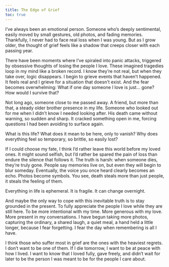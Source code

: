 ```yaml
---
title: The Edge of Grief
toc: true
---
```

I’ve always been an emotional person. Someone who’s deeply sentimental, easily moved by small gestures, old photos, and fading memories. Thankfully, I never had to face real loss when I was young. But as I grow older, the thought of grief feels like a shadow that creeps closer with each passing year.

There have been moments where I’ve spiraled into panic attacks, triggered by obsessive thoughts of losing the people I love. These imagined tragedies loop in my mind like a broken record. I know they’re not real, but when they take over, logic disappears. I begin to grieve events that haven’t happened. It feels real and I grieve for a situation that doesn't exist. And the fear becomes overwhelming: What if one day someone I love is just… gone? How would I survive that?

Not long ago, someone close to me passed away. A friend, but more than that, a steady older brother presence in my life. Someone who looked out for me when I didn’t know I needed looking after. His death came without warning, so sudden and sharp. It cracked something open in me, forcing questions I had been avoiding to surface again.

What is this life? What does it mean to be here, only to vanish? Why does everything feel so temporary, so brittle, so easily lost?

If I could choose my fate, I think I’d rather leave this world before my loved ones. It might sound selfish, but I’d rather be spared the pain of loss than endure the silence that follows it. The truth is harsh: when someone dies, they’re truly gone. People say memories live on, but even they will begin to blur someday. Eventually, the voice you once heard clearly becomes an echo. Photos become symbols. You see, death steals more than just people, it steals the feeling of them.

Everything in life is ephemeral. It is fragile. It can change overnight.

And maybe the only way to cope with this inevitable truth is to stay grounded in the present. To fully appreciate the people I love while they are still here. To be more intentional with my time. More generous with my love. More present in my conversations. I have begun taking more photos, capturing the ordinary, a shared laugh, a quiet meal, a hand held a little longer, because I fear forgetting. I fear the day when remembering is all I have.

I think those who suffer most in grief are the ones with the heaviest regrets. I don’t want to be one of them. If I die tomorrow, I want to be at peace with how I lived. I want to know that I loved fully, gave freely, and didn’t wait for later to be the person I was meant to be for the people I care about.
